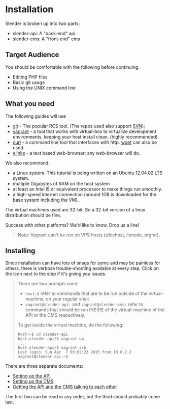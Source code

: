 # Installation

Slender is broken up into two parts:

 * slender-api: A "back-end" api
 * slender-cms: A "front-end" cms

## Target Audience

You should be comfortable with the following before continuing:

 * Editing PHP files
 * Basic git usage
 * Using the UNIX command line

## What you need

The following guides will use 

 * [git](http://git-scm.com/) - The popular RCS tool. (The repos used also support [SVN](https://github.com/blog/626-announcing-svn-support));
 * [vagrant](http://www.vagrantup.com) - a tool that works with virtual-box to virtualize development environments, keeping your host install clean. (highly recommended).
 * [curl](http://curl.haxx.se/) - a command line tool that interfaces with http. [wget](http://www.gnu.org/software/wget/) can also be used.
 * [elinks](http://elinks.or.cz/) - a text based web-browser; any web-browser will do.

We also recommend:

 * a Linux system. This tutorial is being written on an Ubuntu 12.04.02 LTS system.  
 * multiple Gigabytes of RAM on the host system 
 * at least an Intel i5 or equivalent processor to make things run smoothly.
 * a high-speed internet connection (around 1GB is downloaded for the base system including the VM).

The virtual machines used are 32-bit. So a 32-bit version of a linux distribution should be fine.

<aside>
Success with other platforms? We'd like to know. Drop us a line!
</aside>

<blockquote>
Note: Vagrant can't be run on VPS hosts (slicehost, linnode, prgmr).
</blockquote>

## Installing
Since installation can have lots of snags for some and may be painless for others, there is verbose trouble-shooting available at every step.  Click on the icon next to the step if it's giving you issues.

<blockquote>
There are two prompts used:

* `host:$` refer to commands that are to be run outside of the virtual-machine, on your regular shell.
* `vagrant@slender-api:` and `vagrant@slender-cms:` refer to commands that should be run INSIDE of the virtual-machine of the API or the CMS respectively. 

To get inside the virtual machine, do the following:

```
host:~$ cd slender-api
host:slender-api/$ vagrant up
...
host:slender-api/$ vagrant ssh
Last login: Sun Apr  7 03:02:22 2013 from 10.0.2.2
vagrant@slender-api:~$ 
```

</blockquote>

There are three separate documents:

  * [Setting up the API](api.html)
  * [Setting up the CMS](cms.html)
  * [Getting the API and the CMS talking to each other](connect.html)

The first two can be read in any order, but the third should probably come last.

